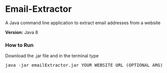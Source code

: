 # Email-Extractor
A Java command line application to extract email addresses from a website

<b>Version:</b> Java 8

<h3>How to Run</h3>
Download the .jar file and in the terminal type
<pre>java -jar emailExtractor.jar YOUR_WEBSITE_URL (OPTIONAL ARG) -s YOUR_FILENAME</pre>

